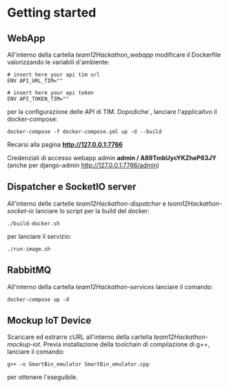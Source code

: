  # Getting started

## WebApp

All'interno della cartella *team12Hackathon_webapp* modificare il Dockerfile valorizzando le variabili d'ambiente:

    # insert here your api tim url
    ENV API_URL_TIM=""
    
    # insert here your api token
    ENV API_TOKEN_TIM=""

per la configurazione delle API di TIM.
Dopodiche`, lanciare l'applicaitvo il docker-compose:

    docker-compose -f docker-compose.yml up -d --build

Recarsi alla pagina **http://127.0.0.1:7766**

Credenziali di accesso webapp admin **admin / A89TmbUycYKZheP63JY** (anche per django-admin http://127.0.0.1:7766/admin)

## Dispatcher e SocketIO server

All'interno delle cartelle *team12Hackathon-dispatcher* e *team12Hackathon-socket-io* lanciare lo script per la build del docker:

    ./build-docker.sh
per lanciare il servizio:

    ./run-image.sh
    
## RabbitMQ

All'interno della cartella *team12Hackathon-services* lanciare il comando:

    docker-compose up -d
##  Mockup IoT Device

Scaricare ed estrarre cURL all'interno della cartella *team12Hackathon-mockup-iot*. Previa installazione della toolchain di compilazione di g++, lanciare il comando:

    g++ -o SmartBin_emulator SmartBin_emulator.cpp
per ottenere l'eseguibile.
